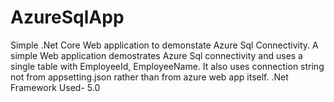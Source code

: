 # AzureSqlApp
Simple .Net Core Web application to demonstate Azure Sql Connectivity. 
A simple Web application demostrates Azure Sql connectivity and uses a single table with EmployeeId, EmployeeName.
It also uses connection string not from appsetting.json rather than from azure web app  itself.
.Net Framework Used- 5.0 

